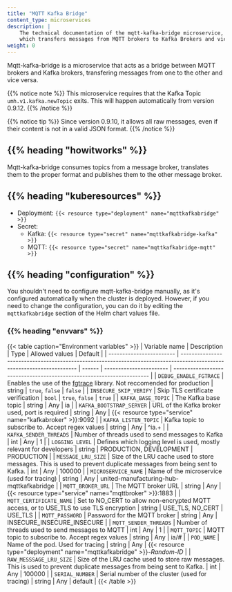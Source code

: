 ```yaml
---
title: "MQTT Kafka Bridge"
content_type: microservices
description: |
    The technical documentation of the mqtt-kafka-bridge microservice,
    which transfers messages from MQTT brokers to Kafka Brokers and vice versa.
weight: 0
---
```


<!-- overview -->

Mqtt-kafka-bridge is a microservice that acts as a bridge between MQTT brokers
and Kafka brokers, transfering messages from one to the other and vice versa.

{{% notice note %}}
This microservice requires that the Kafka Topic `umh.v1.kafka.newTopic` exits.
This will happen automatically from version 0.9.12.
{{% /notice %}}

{{% notice tip %}}
Since version 0.9.10, it allows all raw messages, even if their content is not
in a valid JSON format.
{{% /notice %}}

## {{% heading "howitworks" %}}

Mqtt-kafka-bridge consumes topics from a message broker, translates them to
the proper format and publishes them to the other message broker.

<!-- body -->

## {{% heading "kuberesources" %}}

- Deployment: `{{< resource type="deployment" name="mqttkafkabridge" >}}`
- Secret:
  - Kafka: `{{< resource type="secret" name="mqttkafkabridge-kafka" >}}`
  - MQTT: `{{< resource type="secret" name="mqttkafkabridge-mqtt" >}}`

## {{% heading "configuration" %}}

You shouldn't need to configure mqtt-kafka-bridge manually, as it's configured
automatically when the cluster is deployed. However, if you need to change the
configuration, you can do it by editing the `mqttkafkabridge` section of the Helm
chart values file.

### {{% heading "envvars" %}}

{{< table caption="Environment variables" >}}
| Variable name            | Description                                                                                                            | Type   | Allowed values          | Default                                                               |
| ------------------------ | ---------------------------------------------------------------------------------------------------------------------- | ------ | ----------------------- | --------------------------------------------------------------------- |
| `DEBUG_ENABLE_FGTRACE`   | Enables the use of the [fgtrace](https://github.com/felixge/fgtrace) library. Not reccomended for production           | string | `true`, `false`         | `false`                                                               |
| `INSECURE_SKIP_VERIFY`   | Skip TLS certificate verification                                                                                      | `bool` | `true`, `false`         | `true`                                                                |
| `KAFKA_BASE_TOPIC`       | The Kafka base topic                                                                                                   | string | Any                     | ia                                                                    |
| `KAFKA_BOOTSTRAP_SERVER` | URL of the Kafka broker used, port is required                                                                         | string | Any                     | {{< resource type="service" name="kafkabroker" >}}:9092               |
| `KAFKA_LISTEN_TOPIC`     | Kafka topic to subscribe to. Accept regex values                                                                       | string | Any                     | ^ia.+                                                                 |
| `KAFKA_SENDER_THREADS`   | Number of threads used to send messages to Kafka                                                                       | int    | Any                     | 1                                                                     |
| `LOGGING_LEVEL`          | Defines which logging level is used, mostly relevant for developers                                                    | string | PRODUCTION, DEVELOPMENT | PRODUCTION                                                            |
| `MESSAGE_LRU_SIZE`       | Size of the LRU cache used to store messages. This is used to prevent duplicate messages from being sent to Kafka.     | int    | Any                     | 100000                                                                |
| `MICROSERVICE_NAME`      | Name of the microservice (used for tracing)                                                                            | string | Any                     | united-manufacturing-hub-mqttkafkabridge                              |
| `MQTT_BROKER_URL`        | The MQTT broker URL                                                                                                    | string | Any                     | {{< resource type="service" name="mqttbroker" >}}:1883                |
| `MQTT_CERTIFICATE_NAME`  | Set to NO_CERT to allow non-encrypted MQTT access, or to USE_TLS to use TLS encryption                                 | string | USE_TLS, NO_CERT        | USE_TLS                                                               |
| `MQTT_PASSWORD`          | Password for the MQTT broker                                                                                           | string | Any                     | INSECURE_INSECURE_INSECURE                                            |
| `MQTT_SENDER_THREADS`    | Number of threads used to send messages to MQTT                                                                        | int    | Any                     | 1                                                                     |
| `MQTT_TOPIC`             | MQTT topic to subscribe to. Accept regex values                                                                        | string | Any                     | ia/#                                                                  |
| `POD_NAME`               | Name of the pod. Used for tracing                                                                                      | string | Any                     | {{< resource type="deployment" name="mqttkafkabridge" >}}-_Random-ID_ |
| `RAW_MESSSAGE_LRU_SIZE`  | Size of the LRU cache used to store raw messages. This is used to prevent duplicate messages from being sent to Kafka. | int    | Any                     | 100000                                                                |
| `SERIAL_NUMBER`          | Serial number of the cluster (used for tracing)                                                                        | string | Any                     | default                                                               |
{{< /table >}}
